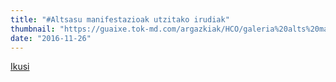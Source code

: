 ```yaml
---
title: "#Altsasu manifestazioak utzitako irudiak"
thumbnail: "https://guaixe.tok-md.com/argazkiak/HCO/galeria%20alts%20manifa/galeria%20alts%20manifa/cache/2_content.JPG"
date: "2016-11-26"
---
```

[Ikusi](https://guaixe.eus/altsasu/1480174213806-altsasu-manifestazioak-utzitako-irudiak)

